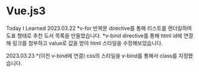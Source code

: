 # Vue.js3
Today I Learned
2023.03.22
*v-for 반복문 directive를 통해 리스트를 렌더링하여 도표 형태로 추천 도서 목록을 만들었습니다.
*v-bind directive를 통해 html id에 연결해 링크를 첨부하고 value로 값을 받아 html 스타일을 수정해보았습니다.

2023.03.23
*(이전 v-bind에 연결) css의 스타일을 v-bind를 통해서 class를 지정했습니다.
